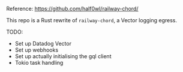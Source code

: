 Reference: https://github.com/half0wl/railway-chord/

This repo is a Rust rewrite of `railway-chord`, a Vector logging egress. 

TODO:
- Set up Datadog Vector
- Set up webhooks
- Set up actually initialising the gql client
- Tokio task handling
